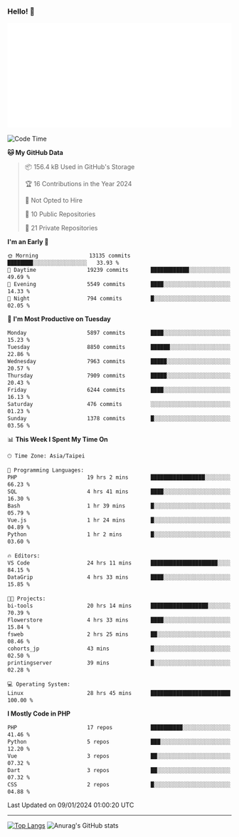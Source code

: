 ### Hello! 👋

![Metrics](/metrics.classic.svg)

<!--START_SECTION:waka-->
![Code Time](http://img.shields.io/badge/Code%20Time-1%2C024%20hrs%2047%20mins-blue)

**🐱 My GitHub Data** 

> 📦 156.4 kB Used in GitHub's Storage 
 > 
> 🏆 16 Contributions in the Year 2024
 > 
> 🚫 Not Opted to Hire
 > 
> 📜 10 Public Repositories 
 > 
> 🔑 21 Private Repositories 
 > 
**I'm an Early 🐤** 

```text
🌞 Morning                13135 commits       ████████░░░░░░░░░░░░░░░░░   33.93 % 
🌆 Daytime                19239 commits       ████████████░░░░░░░░░░░░░   49.69 % 
🌃 Evening                5549 commits        ████░░░░░░░░░░░░░░░░░░░░░   14.33 % 
🌙 Night                  794 commits         █░░░░░░░░░░░░░░░░░░░░░░░░   02.05 % 
```
📅 **I'm Most Productive on Tuesday** 

```text
Monday                   5897 commits        ████░░░░░░░░░░░░░░░░░░░░░   15.23 % 
Tuesday                  8850 commits        ██████░░░░░░░░░░░░░░░░░░░   22.86 % 
Wednesday                7963 commits        █████░░░░░░░░░░░░░░░░░░░░   20.57 % 
Thursday                 7909 commits        █████░░░░░░░░░░░░░░░░░░░░   20.43 % 
Friday                   6244 commits        ████░░░░░░░░░░░░░░░░░░░░░   16.13 % 
Saturday                 476 commits         ░░░░░░░░░░░░░░░░░░░░░░░░░   01.23 % 
Sunday                   1378 commits        █░░░░░░░░░░░░░░░░░░░░░░░░   03.56 % 
```


📊 **This Week I Spent My Time On** 

```text
🕑︎ Time Zone: Asia/Taipei

💬 Programming Languages: 
PHP                      19 hrs 2 mins       █████████████████░░░░░░░░   66.23 % 
SQL                      4 hrs 41 mins       ████░░░░░░░░░░░░░░░░░░░░░   16.30 % 
Bash                     1 hr 39 mins        █░░░░░░░░░░░░░░░░░░░░░░░░   05.79 % 
Vue.js                   1 hr 24 mins        █░░░░░░░░░░░░░░░░░░░░░░░░   04.89 % 
Python                   1 hr 2 mins         █░░░░░░░░░░░░░░░░░░░░░░░░   03.60 % 

🔥 Editors: 
VS Code                  24 hrs 11 mins      █████████████████████░░░░   84.15 % 
DataGrip                 4 hrs 33 mins       ████░░░░░░░░░░░░░░░░░░░░░   15.85 % 

🐱‍💻 Projects: 
bi-tools                 20 hrs 14 mins      ██████████████████░░░░░░░   70.39 % 
Flowerstore              4 hrs 33 mins       ████░░░░░░░░░░░░░░░░░░░░░   15.84 % 
fsweb                    2 hrs 25 mins       ██░░░░░░░░░░░░░░░░░░░░░░░   08.46 % 
cohorts_jp               43 mins             █░░░░░░░░░░░░░░░░░░░░░░░░   02.50 % 
printingserver           39 mins             █░░░░░░░░░░░░░░░░░░░░░░░░   02.28 % 

💻 Operating System: 
Linux                    28 hrs 45 mins      █████████████████████████   100.00 % 
```

**I Mostly Code in PHP** 

```text
PHP                      17 repos            ██████████░░░░░░░░░░░░░░░   41.46 % 
Python                   5 repos             ███░░░░░░░░░░░░░░░░░░░░░░   12.20 % 
Vue                      3 repos             ██░░░░░░░░░░░░░░░░░░░░░░░   07.32 % 
Dart                     3 repos             ██░░░░░░░░░░░░░░░░░░░░░░░   07.32 % 
CSS                      2 repos             █░░░░░░░░░░░░░░░░░░░░░░░░   04.88 % 
```




 Last Updated on 09/01/2024 01:00:20 UTC
<!--END_SECTION:waka-->

<hr>

<span style="display:inline-block">[![Top Langs](https://github-readme-stats.vercel.app/api/top-langs/?username=maureendadap&layout=compact&theme=transparent)](https://github.com/anuraghazra/github-readme-stats)</span>
<span style="display:inline-block">![Anurag's GitHub stats](https://github-readme-stats.vercel.app/api?username=maureendadap&show_icons=true&theme=transparent&count_private=true)</span>

<!--
**MaureenDadap/maureendadap** is a ✨ _special_ ✨ repository because its `README.md` (this file) appears on your GitHub profile.

Here are some ideas to get you started:

- 🔭 I’m currently working on ...
- 🌱 I’m currently learning ...
- 👯 I’m looking to collaborate on ...
- 🤔 I’m looking for help with ...
- 💬 Ask me about ...
- 📫 How to reach me: ...
- 😄 Pronouns: ...
- ⚡ Fun fact: ...
-->
